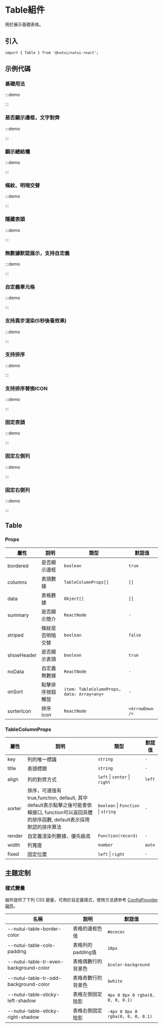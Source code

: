 # Table組件



用於展示基礎表格。

## 引入

```tsx
import { Table } from '@nutui/nutui-react';
```

## 示例代碼

### 基礎用法

:::demo

<CodeBlock src='h5/demo1.tsx'></CodeBlock>

:::

### 是否顯示邊框，文字對齊

:::demo

<CodeBlock src='h5/demo2.tsx'></CodeBlock>

:::

### 顯示總結欄

:::demo

<CodeBlock src='h5/demo3.tsx'></CodeBlock>

:::

### 條紋、明暗交替

:::demo

<CodeBlock src='h5/demo4.tsx'></CodeBlock>

:::

### 隱藏表頭

:::demo

<CodeBlock src='h5/demo5.tsx'></CodeBlock>

:::

### 無數據默認展示，支持自定義

:::demo

<CodeBlock src='h5/demo6.tsx'></CodeBlock>

:::

### 自定義單元格

:::demo

<CodeBlock src='h5/demo7.tsx'></CodeBlock>

:::

### 支持異步渲染(5秒後看效果)

:::demo

<CodeBlock src='h5/demo8.tsx'></CodeBlock>

:::

### 支持排序

:::demo

<CodeBlock src='h5/demo9.tsx'></CodeBlock>

:::

### 支持排序替換ICON

:::demo

<CodeBlock src='h5/demo10.tsx'></CodeBlock>

:::

### 固定表頭

:::demo

<CodeBlock src='h5/demo11.tsx'></CodeBlock>

:::

### 固定左側列

:::demo

<CodeBlock src='h5/demo12.tsx'></CodeBlock>

:::

### 固定右側列

:::demo

<CodeBlock src='h5/demo13.tsx'></CodeBlock>

:::

## Table

### Props

| 屬性 | 說明 | 類型 | 默認值 |
| --- | --- | --- | --- |
| bordered | 是否顯示邊框 | `boolean` | `true` |
| columns | 表頭數據 | `TableColumnProps[]` | `[]` |
| data | 表格數據 | `Object[]` | `[]` |
| summary | 是否顯示簡介 | `ReactNode` | `-` |
| striped | 條紋是否明暗交替 | `boolean` | `false` |
| showHeader | 是否顯示表頭 | `boolean` | `true` |
| noData | 自定義無數據 | `ReactNode` | `-` |
| onSort | 點擊排序按鈕觸發 | `item: TableColumnProps, data: Array<any>` | `-` |
| sorterIcon | 排序 icon | `ReactNode` | `<ArrowDown />` |

### TableColumnProps

| 屬性 | 說明 | 類型 | 默認值 |
| --- | --- | --- | --- |
| key | 列的唯一標識 | `string` | `-` |
| title | 表頭標題 | `string` | `-` |
| align | 列的對齊方式 | `left` \| `center` \| `right` | `left` |
| sorter | 排序，可選值有 true,function, default, 其中 default表示點擊之後可能會依賴接口, function可以返回具體的排序函數, default表示採用默認的排序算法 | `boolean` \| `Function` \| `string` | `-` |
| render | 自定義渲染列數據，優先級高 | `Function(record)` | `-` |
| width | 列寬度 | `number` | `auto` |
| fixed | 固定位置 | `left` \| `right`  | `-` |

## 主題定制

### 樣式變量

組件提供了下列 CSS 變量，可用於自定義樣式，使用方法請參考 [ConfigProvider 組件](#/zh-CN/component/configprovider)。

| 名稱 | 說明 | 默認值 |
| --- | --- | --- |
| \--nutui-table-border-color | 表格的邊框色值 | `#ececec` |
| \--nutui-table-cols-padding | 表格列的padding值 | `10px` |
| \--nutui-table-tr-even-background-color | 表格偶數行的背景色 | `$color-background` |
| \--nutui-table-tr-odd-background-color | 表格奇數行的背景色 | `$white` |
| \--nutui-table-sticky-left-shadow | 表格左側固定陰影 | `4px 0 8px 0 rgba(0, 0, 0, 0.1)` |
| \--nutui-table-sticky-right-shadow | 表格右側固定陰影 | `-4px 0 8px 0 rgba(0, 0, 0, 0.1)` |